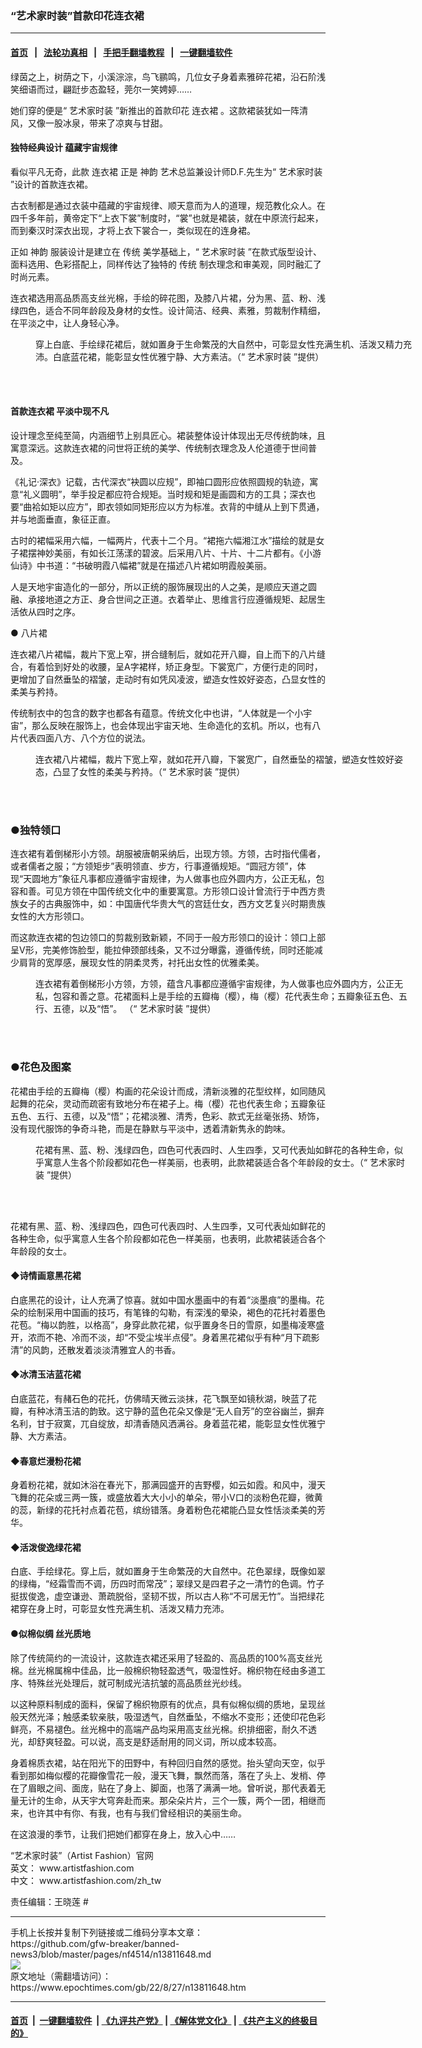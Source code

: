 ### “艺术家时装”首款印花连衣裙
------------------------

#### [首页](https://github.com/gfw-breaker/banned-news3/blob/master/README.md) &nbsp;&nbsp;|&nbsp;&nbsp; [法轮功真相](https://github.com/begood0513/basic/blob/master/README.md)  &nbsp;&nbsp;|&nbsp;&nbsp; [手把手翻墙教程](https://github.com/gfw-breaker/guides/wiki)  &nbsp;&nbsp;|&nbsp;&nbsp; [一键翻墙软件](https://github.com/gfw-breaker/nogfw/blob/master/README.md)  



<div><p>
 绿茵之上，树荫之下，小溪淙淙，鸟飞鹂鸣，几位女子身着素雅碎花裙，沿石阶浅笑细语而过，翩跹步态盈轻，莞尔一笑娉婷……
</p>
<p>
 她们穿的便是“
 <ok href="http://www.artistfashion.com/zh_tw">
  艺术家时装
 </ok>
 ”新推出的首款印花
 <ok href="https://www.epochtimes.com/gb/tag/%E8%BF%9E%E8%A1%A3%E8%A3%99.html">
  连衣裙
 </ok>
 。这款裙装犹如一阵清风，又像一股冰泉，带来了凉爽与甘甜。
</p>
<h4>
 独特经典设计 蕴藏宇宙规律
</h4>
<p>
 看似平凡无奇，此款
 <ok href="https://www.epochtimes.com/gb/tag/%E8%BF%9E%E8%A1%A3%E8%A3%99.html">
  连衣裙
 </ok>
 正是
 <ok href="https://www.epochtimes.com/gb/tag/%E7%A5%9E%E9%9F%B5.html">
  神韵
 </ok>
 艺术总监兼设计师D.F.先生为“
 <ok href="https://www.epochtimes.com/gb/tag/%E8%89%BA%E6%9C%AF%E5%AE%B6%E6%97%B6%E8%A3%85.html">
  艺术家时装
 </ok>
 ”设计的首款连衣裙。
</p>
<p>
 古衣制都是通过衣装中蕴藏的宇宙规律、顺天意而为人的道理，规范教化众人。在四千多年前，黄帝定下“上衣下裳”制度时，“裳”也就是裙装，就在中原流行起来，而到秦汉时深衣出现，才将上衣下裳合一，类似现在的连身裙。
</p>
<p>
 正如
 <ok href="https://www.epochtimes.com/gb/tag/%E7%A5%9E%E9%9F%B5.html">
  神韵
 </ok>
 服装设计是建立在
 <ok href="https://www.epochtimes.com/gb/tag/%E4%BC%A0%E7%BB%9F.html">
  传统
 </ok>
 美学基础上，“
 <ok href="https://www.epochtimes.com/gb/tag/%E8%89%BA%E6%9C%AF%E5%AE%B6%E6%97%B6%E8%A3%85.html">
  艺术家时装
 </ok>
 ”在款式版型设计、面料选用、色彩搭配上，同样传达了独特的
 <ok href="https://www.epochtimes.com/gb/tag/%E4%BC%A0%E7%BB%9F.html">
  传统
 </ok>
 制衣理念和审美观，同时融汇了时尚元素。
</p>
<p>
 连衣裙选用高品质高支丝光棉，手绘的碎花图，及膝八片裙，分为黑、蓝、粉、浅绿四色，适合不同年龄段及身材的女性。设计简洁、经典、素雅，剪裁制作精细，在平淡之中，让人身轻心净。
</p>
<figure aria-describedby="caption-attachment-13811671" class="wp-caption aligncenter" id="attachment_13811671" style="width: 619px">
 <ok href="https://i.epochtimes.com/assets/uploads/2022/08/id13811671-Dress-Green-blue.jpg" target="_blank">
  <img alt="" class="wp-image-13811671" src="https://i.epochtimes.com/assets/uploads/2022/08/id13811671-Dress-Green-blue-450x279.jpg"/>
 </ok>
 <br/><figcaption class="wp-caption-text" id="caption-attachment-13811671">
  穿上白底、手绘绿花裙后，就如置身于生命繁茂的大自然中，可彰显女性充满生机、活泼又精力充沛。白底蓝花裙，能彰显女性优雅宁静、大方素洁。（“
  <ok href="http://www.artistfashion.com/zh_tw">
   艺术家时装
  </ok>
  ”提供）
 </figcaption><br/>
</figure><br/>
<h4>
 首款连衣裙 平淡中现不凡
</h4>
<p>
 设计理念至纯至简，内涵细节上别具匠心。裙装整体设计体现出无尽传统韵味，且寓意深远。这款连衣裙的问世将正统的美学、传统制衣理念及人伦道德于世间普及。
</p>
<p>
 《礼记‧深衣》记载，古代深衣“袂圆以应规”，即袖口圆形应依照圆规的轨迹，寓意“礼义圆明”，举手投足都应符合规矩。当时规和矩是画圆和方的工具；深衣也要“曲袷如矩以应方”，即衣领如同矩形应以方为标准。衣背的中缝从上到下贯通，并与地面垂直，象征正直。
</p>
<p>
 古时的裙幅采用六幅，一幅两片，代表十二个月。“裙拖六幅湘江水”描绘的就是女子裙摆神妙美丽，有如长江荡漾的碧波。后采用八片、十片、十二片都有。《小游仙诗》中书道：“书破明霞八幅裙”就是在描述八片裙如明霞般美丽。
</p>
<p>
 人是天地宇宙造化的一部分，所以正统的服饰展现出的人之美，是顺应天道之圆融、承接地道之方正、身合世间之正道。衣着举止、思维言行应遵循规矩、起居生活依从四时之序。
</p>
<p>
 ●
 <ok href="http://www.artistfashion.com/zh_tw">
  八片裙
 </ok>
</p>
<p>
 连衣裙八片裙幅，裁片下宽上窄，拼合缝制后，就如花开八瓣，自上而下的八片缝合，有着恰到好处的收腰，呈A字裙样，矫正身型。下裳宽广，方便行走的同时，更增加了自然垂坠的褶皱，走动时有如凭风凌波，塑造女性姣好姿态，凸显女性的柔美与矜持。
</p>
<p>
 传统制衣中的包含的数字也都各有蕴意。传统文化中也讲，“人体就是一个小宇宙”，那么反映在服饰上，也会体现出宇宙天地、生命造化的玄机。所以，也有八片代表四面八方、八个方位的说法。
</p>
<figure aria-describedby="caption-attachment-13811664" class="wp-caption aligncenter" id="attachment_13811664" style="width: 600px">
 <ok href="https://i.epochtimes.com/assets/uploads/2022/08/id13811664-6ef966411580b17d653795868e060363.jpg" target="_blank">
  <img alt="" class="size-large wp-image-13811664" src="https://i.epochtimes.com/assets/uploads/2022/08/id13811664-6ef966411580b17d653795868e060363-600x470.jpg"/>
 </ok>
 <br/><figcaption class="wp-caption-text" id="caption-attachment-13811664">
  连衣裙八片裙幅，裁片下宽上窄，就如花开八瓣，下裳宽广，自然垂坠的褶皱，塑造女性姣好姿态，凸显了女性的柔美与矜持。（“
  <ok href="http://www.artistfashion.com/zh_tw">
   艺术家时装
  </ok>
  ”提供）
 </figcaption><br/>
</figure><br/>
<h3>
 ●独特领口
</h3>
<p>
 连衣裙有着倒梯形小方领。胡服被唐朝采纳后，出现方领。方领，古时指代儒者，或者儒者之服；“方领矩步”表明领直、步方，行事遵循规矩。“圆冠方领”，体现“天圆地方”象征凡事都应遵循宇宙规律，为人做事也应外圆内方，公正无私，包容和善。可见方领在中国传统文化中的重要寓意。方形领口设计曾流行于中西方贵族女子的古典服饰中，如：中国唐代华贵大气的宫廷仕女，西方文艺复兴时期贵族女性的大方形领口。
</p>
<p>
 而这款连衣裙的包边领口的剪裁别致新颖，不同于一般方形领口的设计：领口上部呈V形，完美修饰脸型，能拉伸颈部线条，又不过分曝露，遵循传统，同时还能减少肩背的宽厚感，展现女性的阴柔灵秀，衬托出女性的优雅柔美。
</p>
<figure aria-describedby="caption-attachment-13811668" class="wp-caption aligncenter" id="attachment_13811668" style="width: 600px">
 <ok href="https://i.epochtimes.com/assets/uploads/2022/08/id13811668-8f2b5ebe5d4b9d955bd7043bd70da948.jpg" target="_blank">
  <img alt="" class="size-large wp-image-13811668" src="https://i.epochtimes.com/assets/uploads/2022/08/id13811668-8f2b5ebe5d4b9d955bd7043bd70da948-600x296.jpg"/>
 </ok>
 <br/><figcaption class="wp-caption-text" id="caption-attachment-13811668">
  连衣裙有着倒梯形小方领，方领，蕴含凡事都应遵循宇宙规律，为人做事也应外圆内方，公正无私，包容和善之意。花裙面料上是手绘的五瓣梅（樱），梅（樱）花代表生命；五瓣象征五色、五行、五德，以及“悟”。 （“
  <ok href="http://www.artistfashion.com/zh_tw">
   艺术家时装
  </ok>
  ”提供）
 </figcaption><br/>
</figure><br/>
<h3>
 ●花色及图案
</h3>
<p>
 花裙由手绘的五瓣梅（樱）构画的花朵设计而成，清新淡雅的花型纹样，如同随风起舞的花朵，灵动而疏密有致地分布在裙子上。梅（樱）花也代表生命；五瓣象征五色、五行、五德，以及“悟”；花裙淡雅、清秀，色彩、款式无丝毫张扬、矫饰，没有现代服饰的争奇斗艳，而是在静默与平淡中，透着清新隽永的韵味。
</p>
<figure aria-describedby="caption-attachment-13811669" class="wp-caption aligncenter" id="attachment_13811669" style="width: 600px">
 <ok href="https://i.epochtimes.com/assets/uploads/2022/08/id13811669-3twodress.jpg" target="_blank">
  <img alt="" class="size-large wp-image-13811669" src="https://i.epochtimes.com/assets/uploads/2022/08/id13811669-3twodress-600x470.jpg"/>
 </ok>
 <br/><figcaption class="wp-caption-text" id="caption-attachment-13811669">
  花裙有黑、蓝、粉、浅绿四色，四色可代表四时、人生四季，又可代表灿如鲜花的各种生命，似乎寓意人生各个阶段都如花色一样美丽，也表明，此款裙装适合各个年龄段的女士。（“
  <ok href="http://www.artistfashion.com/zh_tw">
   艺术家时装
  </ok>
  ”提供）
 </figcaption><br/>
</figure><br/>
<p>
 花裙有黑、蓝、粉、浅绿四色，四色可代表四时、人生四季，又可代表灿如鲜花的各种生命，似乎寓意人生各个阶段都如花色一样美丽，也表明，此款裙装适合各个年龄段的女士。
</p>
<h4>
 ◆诗情画意黑花裙
</h4>
<p>
 白底黑花的设计，让人充满了惊喜。就如中国水墨画中的有着“淡墨痕”的墨梅。花朵的绘制采用中国画的技巧，有笔锋的勾勒，有深浅的晕染，褐色的花托衬着墨色花苞。“梅以韵胜，以格高”，身穿此款花裙，似乎置身冬日的雪原，如墨梅凌寒盛开，浓而不艳、冷而不淡，却“不受尘埃半点侵”。身着黑花裙似乎有种“月下疏影清”的风韵，还散发着淡淡清雅宜人的书香。
</p>
<h4>
 ◆冰清玉洁蓝花裙
</h4>
<p>
 白底蓝花，有赭石色的花托，仿佛晴天微云淡抹，花飞飘至如镜秋湖，映蓝了花瓣，有种冰清玉洁的韵致。这宁静的蓝色花朵又像是“无人自芳”的空谷幽兰，摒弃名利，甘于寂寞，兀自绽放，却清香随风洒满谷。身着蓝花裙，能彰显女性优雅宁静、大方素洁。
</p>
<h4>
 ◆春意烂漫粉花裙
</h4>
<p>
 身着粉花裙，就如沐浴在春光下，那满园盛开的吉野樱，如云如霞。和风中，漫天飞舞的花朵或三两一簇，或盛放着大大小小的单朵，带小V口的淡粉色花瓣，微黄的蕊，新绿的花托衬点着花苞，缤纷错落。身着粉色花裙能凸显女性恬淡柔美的芳华。
</p>
<h4>
 ◆活泼俊逸绿花裙
</h4>
<p>
 白底、手绘绿花。穿上后，就如置身于生命繁茂的大自然中。花色翠绿，既像如翠的绿梅，“经霜雪而不调，历四时而常茂”；翠绿又是四君子之一清竹的色调。竹子挺拔俊逸，虚空谦逊、萧疏脱俗，坚韧不拔，所以古人称“不可居无竹”。当把绿花裙穿在身上时，可彰显女性充满生机、活泼又精力充沛。
</p>
<h4>
 ●似棉似绸 丝光质地
</h4>
<p>
 除了传统简约的一流设计，这款连衣裙还采用了轻盈的、高品质的100%高支丝光棉。丝光棉属棉中佳品，比一般棉织物轻盈透气，吸湿性好。棉织物在经由多道工序、特殊丝光处理后，就可制成光洁抗皱的高品质丝光纱线。
</p>
<p>
 以这种原料制成的面料，保留了棉织物原有的优点，具有似棉似绸的质地，呈现丝般天然光泽；触感柔软亲肤，吸湿透气，自然垂坠，不缩水不变形；还使印花色彩鲜亮，不易褪色。丝光棉中的高端产品均采用高支丝光棉。织排细密，耐久不透光，却舒爽轻盈。可以说，高支是舒适耐用的同义词，所以成本较高。
</p>
<p>
 身着棉质衣裙，站在阳光下的田野中，有种回归自然的感觉。抬头望向天空，似乎看到那如梅似樱的花瓣像雪花一般，漫天飞舞，飘然而落，落在了头上、发梢、停在了眉眼之间、面庞，贴在了身上、脚面，也落了满满一地。曾听说，那代表着无量无计的生命，从天宇大穹奔赴而来。那朵朵片片，三个一簇，两个一团，相继而来，也许其中有你、有我，也有与我们曾经相识的美丽生命。
</p>
<p>
 在这浪漫的季节，让我们把她们都穿在身上，放入心中……
</p>
<p>
 “艺术家时装”（Artist Fashion）官网
 <br/>
 英文：
 <ok href="http://www.artistfashion.com/">
  www.artistfashion.com
 </ok>
 <br/>
 中文：
 <ok href="http://www.artistfashion.com/zh_tw">
  www.artistfashion.com/zh_tw
 </ok>
</p>
<p>
 责任编辑：王晓莲 #
</p>
</div>
<hr/>
手机上长按并复制下列链接或二维码分享本文章：<br/>
https://github.com/gfw-breaker/banned-news3/blob/master/pages/nf4514/n13811648.md <br/>
<a href='https://github.com/gfw-breaker/banned-news3/blob/master/pages/nf4514/n13811648.md'><img src='https://github.com/gfw-breaker/banned-news3/blob/master/pages/nf4514/n13811648.md.png'/></a> <br/>
原文地址（需翻墙访问）：https://www.epochtimes.com/gb/22/8/27/n13811648.htm


------------------------
#### [首页](https://github.com/gfw-breaker/banned-news3/blob/master/README.md) &nbsp;|&nbsp; [一键翻墙软件](https://github.com/gfw-breaker/nogfw/blob/master/README.md) &nbsp;| [《九评共产党》](https://github.com/gfw-breaker/9ping.md/blob/master/README.md#九评之一评共产党是什么) | [《解体党文化》](https://github.com/gfw-breaker/jtdwh.md/blob/master/README.md) | [《共产主义的终极目的》](https://github.com/gfw-breaker/gczydzjmd.md/blob/master/README.md)


<img src='http://gfw-breaker.win/banned-news3/pages/nf4514/n13811648.md' width='0px' height='0px'/>